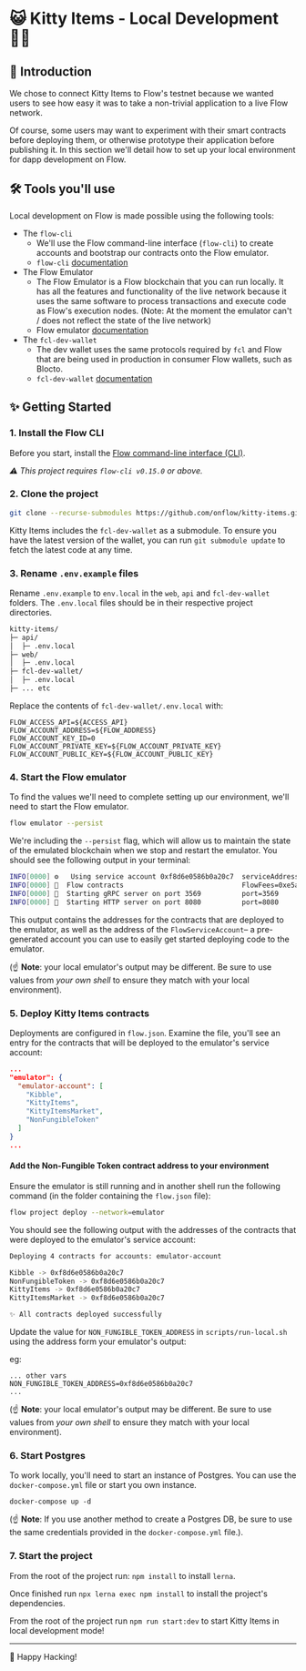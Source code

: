 # 😺 Kitty Items - Local Development 👩‍💻

## 👋 Introduction
We chose to connect Kitty Items to Flow's testnet because we wanted users to see how easy it was to take a non-trivial application to a live Flow network.

Of course, some users may want to experiment with their smart contracts before deploying them, or otherwise prototype their application before publishing it.
In this section we'll detail how to set up your local environment for dapp development on Flow.

## 🛠 Tools you'll use
Local development on Flow is made possible using the following tools:

- The `flow-cli`
  - We'll use the Flow command-line interface (`flow-cli`) to create accounts and bootstrap our contracts onto the Flow emulator.
  - `flow-cli` [documentation](https://docs.onflow.org/flow-cli)
- The Flow Emulator
  - The Flow Emulator is a Flow blockchain that you can run locally. It has all the features and functionality of the live network because it uses the same software to process transactions and execute code as Flow's execution nodes. (Note: At the moment the emulator can't / does not reflect the state of the live network)
  - Flow emulator [documentation](https://docs.onflow.org/emulator)
- The `fcl-dev-wallet`
  - The dev wallet uses the same protocols required by `fcl` and Flow that are being used in production in consumer Flow wallets, such as Blocto.
  - `fcl-dev-wallet` [documentation](https://github.com/onflow/fcl-dev-wallet)

## ✨ Getting Started

### 1. Install the Flow CLI

Before you start, install the [Flow command-line interface (CLI)](https://docs.onflow.org/flow-cli).

_⚠️ This project requires `flow-cli v0.15.0` or above._

### 2. Clone the project

```sh
git clone --recurse-submodules https://github.com/onflow/kitty-items.git
```

Kitty Items includes the `fcl-dev-wallet` as a submodule. To ensure you have the latest version of the wallet, you can run `git submodule update` to fetch the latest code at any time.

### 3. Rename `.env.example` files

Rename `.env.example` to `env.local` in the `web`, `api` and `fcl-dev-wallet` folders.
The `.env.local` files should be in their respective project directories.

```sh
kitty-items/
├─ api/
│  ├─ .env.local
├─ web/
│  ├─ .env.local
├─ fcl-dev-wallet/
│  ├─ .env.local
├─ ... etc
```

Replace the contents of `fcl-dev-wallet/.env.local` with:

```
FLOW_ACCESS_API=${ACCESS_API}
FLOW_ACCOUNT_ADDRESS=${FLOW_ADDRESS}
FLOW_ACCOUNT_KEY_ID=0
FLOW_ACCOUNT_PRIVATE_KEY=${FLOW_ACCOUNT_PRIVATE_KEY}
FLOW_ACCOUNT_PUBLIC_KEY=${FLOW_ACCOUNT_PUBLIC_KEY}
```

### 4. Start the Flow emulator

To find the values we'll need to complete setting up our environment, we'll need to start the Flow emulator.

```sh
flow emulator --persist
```

We're including the `--persist` flag, which will allow us to maintain the state of the emulated blockchain when we stop and restart the emulator. You should see the following output in your terminal:

```sh
INFO[0000] ⚙️   Using service account 0xf8d6e0586b0a20c7  serviceAddress=f8d6e0586b0a20c7 serviceHashAlgo=SHA3_256 servicePrivKey=f8e188e8af0b8b414be59c4a1a15cc666c898fb34d94156e9b51e18bfde754a5 servicePubKey=6e70492cb4ec2a6013e916114bc8bf6496f3335562f315e18b085c19da659bdfd88979a5904ae8bd9b4fd52a07fc759bad9551c04f289210784e7b08980516d2 serviceSigAlgo=ECDSA_P256
INFO[0000] 📜  Flow contracts                             FlowFees=0xe5a8b7f23e8b548f FlowServiceAccount=0xf8d6e0586b0a20c7 FlowStorageFees=0xf8d6e0586b0a20c7 FlowToken=0x0ae53cb6e3f42a79 FungibleToken=0xee82856bf20e2aa6
INFO[0000] 🌱  Starting gRPC server on port 3569          port=3569
INFO[0000] 🌱  Starting HTTP server on port 8080          port=8080
```
This output contains the addresses for the contracts that are deployed to the emulator, as well as the address of the `FlowServiceAccount`– a pre-generated account you can use to easily get started deploying code to the emulator.

(☝️ **Note**: your local emulator's output may be different. Be sure to use values from _your own shell_ to ensure they match with your local environment).
### 5. Deploy Kitty Items contracts

Deployments are configured in `flow.json`. Examine the file, you'll see an entry for the contracts that will be deployed to the emulator's service account: 

```json
...
"emulator": {
  "emulator-account": [
    "Kibble",
    "KittyItems",
    "KittyItemsMarket",
    "NonFungibleToken"
  ]
}
...
```
#### Add the Non-Fungible Token contract address to your environment

Ensure the emulator is still running and in another shell run the following command (in the folder containing the `flow.json` file):

```sh
flow project deploy --network=emulator
```
You should see the following output with the addresses of the contracts that were deployed to the emulator's service account:
```sh
Deploying 4 contracts for accounts: emulator-account

Kibble -> 0xf8d6e0586b0a20c7
NonFungibleToken -> 0xf8d6e0586b0a20c7
KittyItems -> 0xf8d6e0586b0a20c7
KittyItemsMarket -> 0xf8d6e0586b0a20c7

✨ All contracts deployed successfully
```

Update the value for `NON_FUNGIBLE_TOKEN_ADDRESS` in `scripts/run-local.sh` using the address form your emulator's output: 

eg:
```
... other vars
NON_FUNGIBLE_TOKEN_ADDRESS=0xf8d6e0586b0a20c7
...
```

(☝️ **Note**: your local emulator's output may be different. Be sure to use values from _your own shell_ to ensure they match with your local environment).
### 6. Start Postgres

To work locally, you'll need to start an instance of Postgres. 
You can use the `docker-compose.yml` file or start you own instance.

```
docker-compose up -d
```
(☝️ **Note**: If you use another method to create a Postgres DB, be sure to use the same credentials provided in the `docker-compose.yml` file.).


### 7. Start the project

From the root of the project run: `npm install` to install `lerna`.

Once finished run `npx lerna exec npm install` to install the project's dependencies.

From the root of the project run `npm run start:dev` to start Kitty Items in local development mode!

---

🚀 Happy Hacking!
